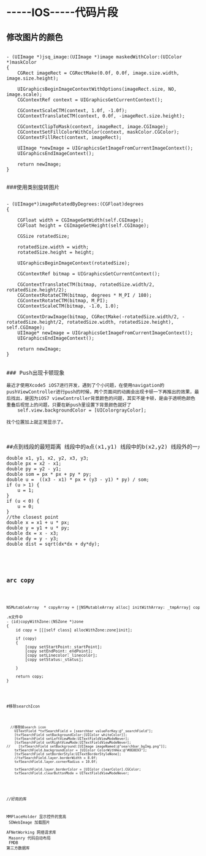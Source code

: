 # -----IOS-----代码片段


## 修改图片的颜色
<pre><code>
- (UIImage *)jsq_image:(UIImage *)image maskedWithColor:(UIColor *)maskColor
{
    CGRect imageRect = CGRectMake(0.0f, 0.0f, image.size.width, image.size.height);
    
    UIGraphicsBeginImageContextWithOptions(imageRect.size, NO, image.scale);
    CGContextRef context = UIGraphicsGetCurrentContext();
    
    CGContextScaleCTM(context, 1.0f, -1.0f);
    CGContextTranslateCTM(context, 0.0f, -imageRect.size.height);

    CGContextClipToMask(context, imageRect, image.CGImage);
    CGContextSetFillColorWithColor(context, maskColor.CGColor);
    CGContextFillRect(context, imageRect);
    
    UIImage *newImage = UIGraphicsGetImageFromCurrentImageContext();
    UIGraphicsEndImageContext();
    
    return newImage;
}

</code></pre>


###使用类别旋转图片
<pre>
<code>
- (UIImage*)imageRotatedByDegrees:(CGFloat)degrees
{
    
    CGFloat width = CGImageGetWidth(self.CGImage);
    CGFloat height = CGImageGetHeight(self.CGImage);
    
    CGSize rotatedSize;
    
    rotatedSize.width = width;
    rotatedSize.height = height;
    
    UIGraphicsBeginImageContext(rotatedSize);
    
    CGContextRef bitmap = UIGraphicsGetCurrentContext();
    
    CGContextTranslateCTM(bitmap, rotatedSize.width/2, rotatedSize.height/2);
    CGContextRotateCTM(bitmap, degrees * M_PI / 180);
    CGContextRotateCTM(bitmap, M_PI);
    CGContextScaleCTM(bitmap, -1.0, 1.0);
    
    CGContextDrawImage(bitmap, CGRectMake(-rotatedSize.width/2, -rotatedSize.height/2, rotatedSize.width, rotatedSize.height), self.CGImage);
    UIImage* newImage = UIGraphicsGetImageFromCurrentImageContext();
    UIGraphicsEndImageContext();
    
    return newImage;
}
</code>
</pre>

<pre>
### Push出现卡顿现象
<code>
最近才使用Xcode5 iOS7进行开发，遇到了个小问题，在使用navigation的pushViewController进行push的时候，两个页面间的动画会出现卡顿一下再推出的效果，最后找出，是因为iOS7 viewController背景颜色的问题，其实不是卡顿，是由于透明色颜色重叠后视觉上的问题，只要在新push里设置下背景颜色就好了
    self.view.backgroundColor = [UIColorgrayColor];

找个位置加上就正常显示了。
</code>

</pre>

<pre>
##点到线段的最短距离 线段中的a点(x1,y1) 线段中的b(x2,y2) 线段外的一点c(x3,y3)
<code>
double x1, y1, x2, y2, x3, y3;    
double px = x2 - x1;
double py = y2 - y1;
double som = px * px + py * py;
double u =  ((x3 - x1) * px + (y3 - y1) * py) / som;
if (u > 1) {
    u = 1;
}
if (u < 0) {
    u = 0;
}
//the closest point
double x = x1 + u * px;
double y = y1 + u * py;
double dx = x - x3;
double dy = y - y3;      
double dist = sqrt(dx*dx + dy*dy);
<code>

</pre>

<h2>arc copy </h2>

<pre>

NSMutableArray  * copyArray = [[NSMutableArray alloc] initWithArray: _tmpArray] copyItem: YES];

.m文件中
- (id)copyWithZone:(NSZone *)zone
{
    id copy = [[[self class] allocWithZone:zone]init];
    
    if (copy)
    {
        [copy setStartPoint:_startPoint];
        [copy setEndPoint:_endPoint];
        [copy setLinecolor:_linecolor];
        [copy setStatus:_status];
        
    }
    
    return copy;
}

</pre>


#移除searchIcon 

<pre>
<code>
  //移除掉search icon
    UITextField *txfSearchField = [searchbar valueForKey:@"_searchField"];
    [txfSearchField setBackgroundColor:[UIColor whiteColor]];
    [txfSearchField setLeftViewMode:UITextFieldViewModeNever];
    [txfSearchField setRightViewMode:UITextFieldViewModeNever];
//    [txfSearchField setBackground:[UIImage imageNamed:@"searchbar_bgImg.png"]];
    txfSearchField.backgroundColor = [UIColor ColorWithHex:@"#8E8E93"];
    [txfSearchField setBorderStyle:UITextBorderStyleNone];
    //txfSearchField.layer.borderWidth = 8.0f;
    txfSearchField.layer.cornerRadius = 10.0f;
    
    txfSearchField.layer.borderColor = [UIColor clearColor].CGColor;
    txfSearchField.clearButtonMode = UITextFieldViewModeNever;
</code>
</pre>


//好用的库

MMPlaceHolder  显示控件的宽高<br/>
SDWebImage     加载图片  <br/>
AFNetWorking   网络请求库<br/>
Masonry        代码自动布局<br/>
FMDB           第三方数据库<br/>



